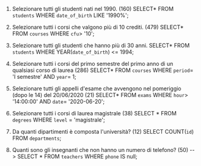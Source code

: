 1. Selezionare tutti gli studenti nati nel 1990. (160)
   SELECT\*
   FROM `students`
   WHERE `date_of_birth` LIKE '1990%';

2. Selezionare tutti i corsi che valgono più di 10 crediti. (479)
   SELECT\*
   FROM `courses`
   WHERE `cfu`> '10';

3. Selezionare tutti gli studenti che hanno più di 30 anni.
   SELECT\*
   FROM `students`
   WHERE YEAR(`date_of_birth`) <= 1994;

4. Selezionare tutti i corsi del primo semestre del primo anno di un qualsiasi corso di laurea (286)
   SELECT\*
   FROM `courses`
   WHERE `period`= 'I semestre'
   AND `year`= 1;

5. Selezionare tutti gli appelli d'esame che avvengono nel pomeriggio (dopo le 14) del 20/06/2020 (21)
   SELECT\*
   FROM `exams`
   WHERE `hour`> '14:00:00'
   AND `date`= '2020-06-20';

6. Selezionare tutti i corsi di laurea magistrale (38)
   SELECT \*
   FROM `degrees`
   WHERE `level` = 'magistrale';

7. Da quanti dipartimenti è composta l'università? (12)
   SELECT COUNT(`id`) FROM `departments`;

8. Quanti sono gli insegnanti che non hanno un numero di telefono? (50) -->
   SELECT \*
   FROM `teachers`
   WHERE `phone` IS null;
